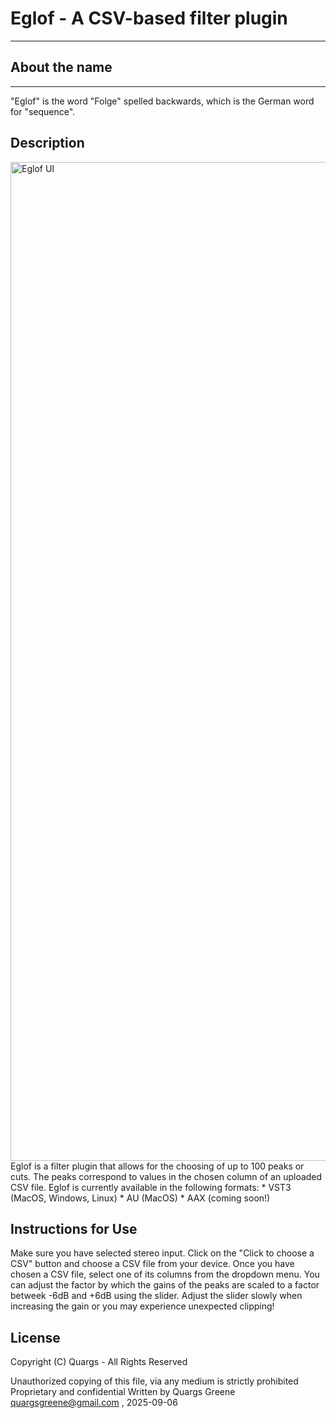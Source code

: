# Eglof - A CSV-based filter plugin
***
## About the name
***
"Eglof" is the word "Folge" spelled backwards, which is the German word for "sequence".
## Description
<img width="2388" height="1598" alt="Eglof UI" src="https://github.com/user-attachments/assets/2201cfa7-ca9d-472d-87e1-32b7979277aa" />
Eglof is a filter plugin that allows for the choosing of up to 100 peaks or cuts. The peaks correspond to values in the chosen column of an uploaded CSV file. 
Eglof is currently available in the following formats:
* VST3 (MacOS, Windows, Linux)
* AU (MacOS)
* AAX (coming soon!)

## Instructions for Use
Make sure you have selected stereo input. Click on the "Click to choose a CSV" button and choose a CSV file from your device. Once you have chosen a CSV file, select one of its columns from the dropdown menu. You can adjust the factor by which the gains of the peaks are scaled to a factor betweek -6dB and +6dB using the slider. Adjust the slider slowly when increasing the gain or you may experience unexpected clipping! 

## License
Copyright (C) Quargs - All Rights Reserved

Unauthorized copying of this file, via any medium is strictly prohibited
Proprietary and confidential
Written by Quargs Greene quargsgreene@gmail.com , 2025-09-06
